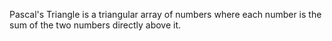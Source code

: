 
Pascal's Triangle is a triangular array of numbers where each number is the sum of the two numbers directly above it. 
